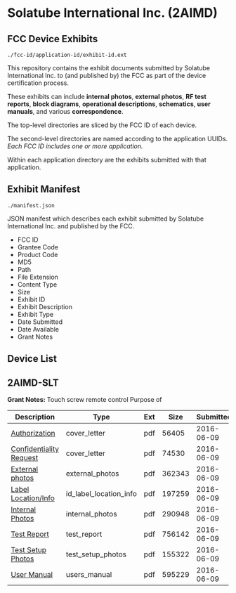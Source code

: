 # Solatube International Inc. (2AIMD)
## FCC Device Exhibits

```
./fcc-id/application-id/exhibit-id.ext
```

This repository contains the exhibit documents submitted by Solatube International Inc. to (and published by) the FCC as part of the device certification process.

These exhibits can include **internal photos**, **external photos**, **RF test reports**, **block diagrams**, **operational descriptions**, **schematics**, **user manuals**, and various **correspondence**.

The top-level directories are sliced by the FCC ID of each device.

The second-level directories are named according to the application UUIDs. *Each FCC ID includes one or more application.*

Within each application directory are the exhibits submitted with that application. 

## Exhibit Manifest

```
./manifest.json
```

JSON manifest which describes each exhibit submitted by Solatube International Inc. and published by the FCC.

- FCC ID
- Grantee Code
- Product Code
- MD5
- Path
- File Extension
- Content Type
- Size
- Exhibit ID
- Exhibit Description
- Exhibit Type
- Date Submitted
- Date Available
- Grant Notes

## Device List
## 2AIMD-SLT
**Grant Notes:** Touch screw remote control Purpose of

| Description | Type | Ext | Size | Submitted | Available |
| ----------- | ---- | --- | ---- | --------- | --------- |
| [Authorization](2AIMD-SLT/acac5b821577d8605340dbf184d7a3b0/3023103.pdf) | cover_letter | pdf | 56405 | 2016-06-09 | 2016-06-09 |
| [Confidentiality Request](2AIMD-SLT/acac5b821577d8605340dbf184d7a3b0/3023104.pdf) | cover_letter | pdf | 74530 | 2016-06-09 | 2016-06-09 |
| [External photos](2AIMD-SLT/acac5b821577d8605340dbf184d7a3b0/3023105.pdf) | external_photos | pdf | 362343 | 2016-06-09 | 2016-06-09 |
| [Label Location/Info](2AIMD-SLT/acac5b821577d8605340dbf184d7a3b0/3023107.pdf) | id_label_location_info | pdf | 197259 | 2016-06-09 | 2016-06-09 |
| [Internal Photos](2AIMD-SLT/acac5b821577d8605340dbf184d7a3b0/3023106.pdf) | internal_photos | pdf | 290948 | 2016-06-09 | 2016-06-09 |
| [Test Report](2AIMD-SLT/acac5b821577d8605340dbf184d7a3b0/3023110.pdf) | test_report | pdf | 756142 | 2016-06-09 | 2016-06-09 |
| [Test Setup Photos](2AIMD-SLT/acac5b821577d8605340dbf184d7a3b0/3023108.pdf) | test_setup_photos | pdf | 155322 | 2016-06-09 | 2016-06-09 |
| [User Manual](2AIMD-SLT/acac5b821577d8605340dbf184d7a3b0/3023109.pdf) | users_manual | pdf | 595229 | 2016-06-09 | 2016-06-09 |

